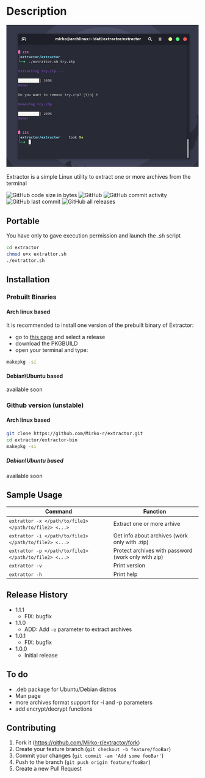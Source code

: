 # Description

![Extrattor](https://github.com/Mirko-r/extractor/blob/main/Extrattor1.0.png)

Extractor is a simple Linux utility to extract one or more archives from the terminal

![GitHub code size in bytes](https://img.shields.io/github/languages/code-size/Mirko-r/extractor) ![GitHub](https://img.shields.io/github/license/Mirko-r/extractor) ![GitHub commit activity](https://img.shields.io/github/commit-activity/y/Mirko-r/extractor) ![GitHub last commit](https://img.shields.io/github/last-commit/Mirko-r/extractor) ![GitHub all releases](https://img.shields.io/github/downloads/Mirko-r/extractor/total)

## Portable

You have only to gave execution permission and launch the .sh script

```bash
cd extractor
chmod u+x extrattor.sh
./extrattor.sh
```

## Installation

### Prebuilt Binaries

#### Arch linux based

It is recommended to install one version of the prebuilt binary of Extractor:

- go to [this page](https://github.com/Mirko-r/extractor/releases) and select a release
- download the PKGBUILD
- open your terminal and type:
```bash
makepkg -si
```

#### Debian\Ubuntu based 

available soon

### Github version (unstable)

#### Arch linux based

```bash
git clone https://github.com/Mirko-r/extractor.git
cd extractor/extractor-bin
makepkg -si
```

##### Debian\Ubuntu based

available soon

## Sample Usage

| Command              | Function                                                                              |
| -------------------- | ------------------------------------------------------------------------------------- |
| `extrattor -x </path/to/file1>  </path/to/file2> <...>`| Extract one or more arhive                          |
| `extrattor -i </path/to/file1>  </path/to/file2> <...>`| Get info about archives (work only with .zip)       |
| `extrattor -p </path/to/file1>  </path/to/file2> <...>`| Protect archives with password (work only with zip) |
| `extrattor -v`       | Print version                                                                         |
| `extrattor -h`       | Print help                                                                            |

## Release History

* 1.1.1
    * FIX: bugfix
* 1.1.0
    * ADD: Add `-e` parameter to extract archives
* 1.0.1
    * FIX: bugfix
* 1.0.0
    * Initial release
  
## To do

<ul>
<li> .deb package for Ubuntu/Debian distros
<li> Man page
<li> more archives format support for -i and -p parameters
<Li> add encrypt/decrypt functions
</ul>

## Contributing

1. Fork it (<https://github.com/Mirko-r/extractor/fork>)
2. Create your feature branch (`git checkout -b feature/fooBar`)
3. Commit your changes (`git commit -am 'Add some fooBar'`)
4. Push to the branch (`git push origin feature/fooBar`)
5. Create a new Pull Request
